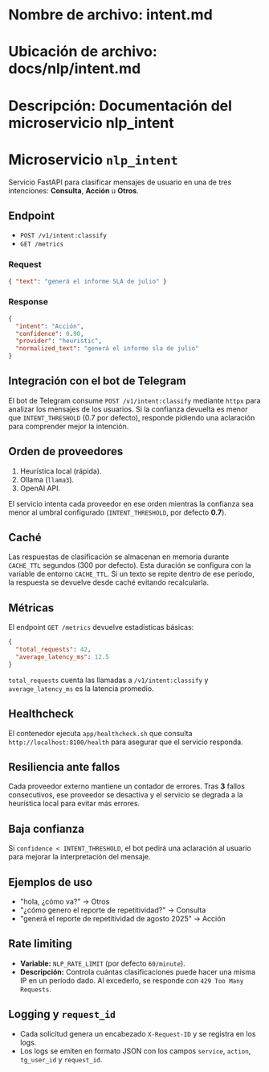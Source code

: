 # Nombre de archivo: intent.md
# Ubicación de archivo: docs/nlp/intent.md
# Descripción: Documentación del microservicio nlp_intent

# Microservicio `nlp_intent`

Servicio FastAPI para clasificar mensajes de usuario en una de tres intenciones: **Consulta**, **Acción** u **Otros**.

## Endpoint

- `POST /v1/intent:classify`
- `GET /metrics`

### Request
```json
{ "text": "generá el informe SLA de julio" }
```

### Response
```json
{
  "intent": "Acción",
  "confidence": 0.90,
  "provider": "heuristic",
  "normalized_text": "generá el informe sla de julio"
}
```

## Integración con el bot de Telegram

El bot de Telegram consume `POST /v1/intent:classify` mediante `httpx` para
analizar los mensajes de los usuarios. Si la confianza devuelta es menor que
`INTENT_THRESHOLD` (0.7 por defecto), responde pidiendo una aclaración para
comprender mejor la intención.

## Orden de proveedores

1. Heurística local (rápida).
2. Ollama (`llama3`).
3. OpenAI API.

El servicio intenta cada proveedor en ese orden mientras la confianza sea menor al umbral configurado (`INTENT_THRESHOLD`, por defecto **0.7**).

## Caché

Las respuestas de clasificación se almacenan en memoria durante `CACHE_TTL` segundos (300 por defecto). Esta duración se configura con la variable de entorno `CACHE_TTL`. Si un texto se repite dentro de ese período, la respuesta se devuelve desde caché evitando recalcularla.

## Métricas

El endpoint `GET /metrics` devuelve estadísticas básicas:

```json
{
  "total_requests": 42,
  "average_latency_ms": 12.5
}
```

`total_requests` cuenta las llamadas a `/v1/intent:classify` y `average_latency_ms` es la latencia promedio.

## Healthcheck

El contenedor ejecuta `app/healthcheck.sh` que consulta `http://localhost:8100/health` para asegurar que el servicio responda.


## Resiliencia ante fallos

Cada proveedor externo mantiene un contador de errores. Tras **3** fallos consecutivos, ese proveedor se desactiva y el servicio se degrada a la heurística local para evitar más errores.

## Baja confianza

Si `confidence < INTENT_THRESHOLD`, el bot pedirá una aclaración al usuario para mejorar la interpretación del mensaje.

## Ejemplos de uso

- "hola, ¿cómo va?" → Otros
- "¿cómo genero el reporte de repetitividad?" → Consulta
- "generá el reporte de repetitividad de agosto 2025" → Acción


## Rate limiting

- **Variable:** `NLP_RATE_LIMIT` (por defecto `60/minute`).
- **Descripción:** Controla cuántas clasificaciones puede hacer una misma IP en un período dado. Al excederlo, se responde con `429 Too Many Requests`.

## Logging y `request_id`

- Cada solicitud genera un encabezado `X-Request-ID` y se registra en los logs.
- Los logs se emiten en formato JSON con los campos `service`, `action`, `tg_user_id` y `request_id`.
